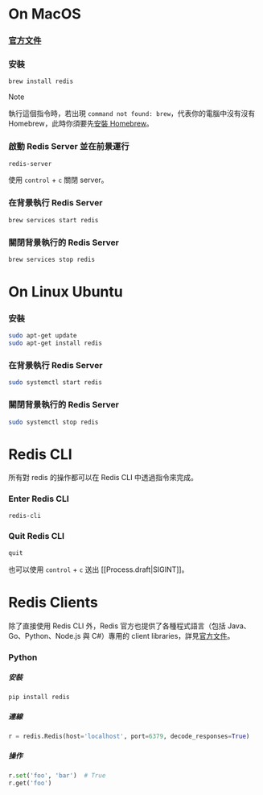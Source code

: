 # On MacOS

### [官方文件](https://redis.io/docs/getting-started/installation/install-redis-on-mac-os/)

### 安裝

```bash
brew install redis
```

>[!Note]
>執行這個指令時，若出現 `command not found: brew`，代表你的電腦中沒有沒有 Homebrew，此時你須要先[安裝 Homebrew](</Tools/Mac/Homebrew.md#安裝>)。

### 啟動 Redis Server 並在前景運行

```bash
redis-server
```

使用 `control` + `c` 關閉 server。

### 在背景執行 Redis Server

```bash
brew services start redis
```

### 關閉背景執行的 Redis Server

```bash
brew services stop redis
```

# On Linux Ubuntu

### 安裝

```bash
sudo apt-get update
sudo apt-get install redis
```

### 在背景執行 Redis Server

```bash
sudo systemctl start redis
```

### 關閉背景執行的 Redis Server

```bash
sudo systemctl stop redis
```

# Redis CLI

所有對 redis 的操作都可以在 Redis CLI 中透過指令來完成。

### Enter Redis CLI

```bash
redis-cli
```

### Quit Redis CLI

```bash
quit
```

也可以使用 `control` + `c` 送出 [[Process.draft|SIGINT]]。

# Redis Clients

除了直接使用 Redis CLI 外，Redis 官方也提供了各種程式語言（包括 Java、Go、Python、Node.js 與 C#）專用的 client libraries，詳見[官方文件](https://redis.io/docs/latest/develop/connect/clients/)。

### Python

##### 安裝

```bash
pip install redis
```

##### 連線

```Python
r = redis.Redis(host='localhost', port=6379, decode_responses=True)
```

##### 操作

```Python
r.set('foo', 'bar')  # True
r.get('foo')
```
